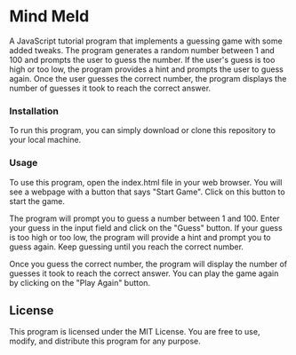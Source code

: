 # Mind Meld
A JavaScript tutorial program that implements a guessing game with some added tweaks. The program generates a random number between 1 and 100 and prompts the user to guess the number. If the user's guess is too high or too low, the program provides a hint and prompts the user to guess again. Once the user guesses the correct number, the program displays the number of guesses it took to reach the correct answer.

### Installation
To run this program, you can simply download or clone this repository to your local machine.

### Usage
To use this program, open the index.html file in your web browser. You will see a webpage with a button that says "Start Game". Click on this button to start the game.

The program will prompt you to guess a number between 1 and 100. Enter your guess in the input field and click on the "Guess" button. If your guess is too high or too low, the program will provide a hint and prompt you to guess again. Keep guessing until you reach the correct number.

Once you guess the correct number, the program will display the number of guesses it took to reach the correct answer. You can play the game again by clicking on the "Play Again" button.

## License
This program is licensed under the MIT License. You are free to use, modify, and distribute this program for any purpose.
